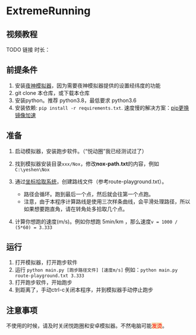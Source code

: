 # ExtremeRunning

## 视频教程
TODO
链接
时长：

## 前提条件

1. 安装[夜神模拟器](https://www.yeshen.com/)，因为需要夜神模拟器提供的设置经纬度的功能
2. git clone 本仓库，或下载本仓库
3. 安装python。推荐 python3.8，最低要求 python3.6
4. 安装依赖: `pip install -r requirements.txt`. 速度慢的解决方案：[pip更换镜像加速](https://mirrors.tuna.tsinghua.edu.cn/help/pypi/)


## 准备

1. 启动模拟器，安装跑步软件。（“悦动圈”我已经测试过了）
2. 找到模拟器安装目录`xxx/Nox`，修改**nox-path.txt**的内容，例如`C:\yeshen\Nox`
3. 通过[坐标拾取系统](https://api.map.baidu.com/lbsapi/getpoint/index.html)，创建路线文件（参考route-playground.txt）。
   - 路径会循环。跑到最后一个点，然后就会往第一个点跑。
   - 注意，由于本程序计算路线是使用三次样条曲线，会平滑处理路径，所以如果想要跑直角，请在转角处多拾取几个点。
   
4. 计算你想跑的速度(m/s)。例如你想跑 5min/km ，那么速度`v = 1000 / (5*60) = 3.333`

## 运行

1. 打开模拟器，打开跑步软件
2. 运行 `python main.py [跑步路径文件] [速度m/s]` 例如：`python main.py route-playground.txt 3.333`
3. 打开跑步软件，开始跑步
4. 到距离了，手动ctrl-c关闭本程序，并到模拟器手动停止跑步


## 注意事项
不使用的时候，请及时关闭悦跑圈和安卓模拟器。不然电脑可能<span class="hot">发烫</span>。

<style>
.hot {
    color: red;
    background-color: wheat;
}
</style>